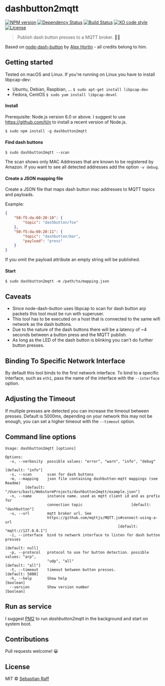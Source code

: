 # dashbutton2mqtt

[![NPM version](https://badge.fury.io/js/dashbutton2mqtt.svg)](http://badge.fury.io/js/dashbutton2mqtt)
[![Dependency Status](https://img.shields.io/gemnasium/hobbyquaker/dashbutton2mqtt.svg?maxAge=2592000)](https://gemnasium.com/github.com/hobbyquaker/dashbutton2mqtt)
[![Build Status](https://travis-ci.org/hobbyquaker/dashbutton2mqtt.svg?branch=master)](https://travis-ci.org/hobbyquaker/dashbutton2mqtt)
[![XO code style](https://img.shields.io/badge/code_style-XO-5ed9c7.svg)](https://github.com/sindresorhus/xo)
[![License][mit-badge]][mit-url]

> Publish dash button presses to a MQTT broker. 🔘📡

Based on [node-dash-button](https://github.com/hortinstein/node-dash-button) by 
[Alex Hortin](https://github.com/hortinstein) - all credits belong to him.


## Getting started

Tested on macOS and Linux. If you're running on Linux you have to install libpcap-dev:

* Ubuntu, Debian, Raspbian, ... `$ sudo apt-get install libpcap-dev`
* Fedora, CentOS `$ sudo yum install libpcap-devel`

#### Install

Prerequisite: Node.js version 6.0 or above. I suggest to use https://github.com/tj/n to install a recent version of 
Node.js.

`$ sudo npm install -g dashbutton2mqtt`


#### Find dash buttons

`$ sudo dashbutton2mqtt --scan`

The scan shows only MAC Addresses that are known to be registered by Amazon. If you want to see all detected addresses
add the option `-v debug`.


#### Create a JSON mapping file

Create a JSON file that maps dash button mac addresses to MQTT topics and payloads. 

Example:
```json
{
    "50:f5:da:60:20:10": {
        "topic": "dashbutton/foo"
    },
    "50:f5:da:60:20:11": {
        "topic": "dashbutton/bar",
        "payload": "press"
    }
}
```

If you omit the payload attribute an empty string will be published.


#### Start 

`$ sudo dashbutton2mqtt -m /path/to/mapping.json`


## Caveats

* Since node-dash-button uses libpcap to scan for dash button arp packets this tool must be run with superuser.
* This tool has to be executed on a host that is connected to the same wifi network as the dash buttons.
* Due to the nature of the dash buttons there will be a latency of ~4 seconds between a button press and the MQTT 
publish.
* As long as the LED of the dash button is blinking you can't do further button presses.


## Binding To Specific Network Interface 

By default this tool binds to the first network interface. To bind to a specific interface, such as `eth1`, pass the 
name of the interface with the `--interface` option.


## Adjusting the Timeout 

If multiple presses are detected you can increase the timeout between presses. Default is 5000ms, depending on your
network this may not be enough, you can set a higher timeout with the `--timeout` option.


## Command line options

``` 
Usage: dashbutton2mqtt [options]

Options:
  -v, --verbosity  possible values: "error", "warn", "info", "debug"
                                                               [default: "info"]
  -s, --scan       scan for dash buttons
  -m, --mapping    json file containing dashbutton-mqtt mappings (see Readme)
         [default: "/Users/basti/WebstormProjects/dashbutton2mqtt/example.json"]
  -n, --name       instance name. used as mqtt client id and as prefix for
                   connection topic                      [default: "dashbutton"]
  -u, --url        mqtt broker url. See
                   https://github.com/mqttjs/MQTT.js#connect-using-a-url
                                                   [default: "mqtt://127.0.0.1"]
  -i, --interface  bind to network interface to listen for dash button presses
                                                                 [default: null]
  -p, --protocol   protocol to use for button detection. possible values: "arp",
                   "udp", "all"                                 [default: "all"]
  -t, --timeout    timeout between button presses.               [default: 5000]
  -h, --help       Show help                                           [boolean]
  --version        Show version number                                 [boolean]
```

## Run as service

I suggest [PM2](https://github.com/Unitech/pm2) to run _dashbutton2mqtt_ in the background and start on system boot.


## Contributions
  
Pull requests welcome! 😀


## License

MIT © [Sebastian Raff](https://github.com/hobbyquaker)

[mit-badge]: https://img.shields.io/badge/License-MIT-blue.svg?style=flat
[mit-url]: LICENSE
